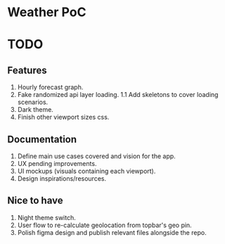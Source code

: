 # Weather PoC

# TODO
## Features
1. Hourly forecast graph.
1. Fake randomized api layer loading.
1.1 Add skeletons to cover loading scenarios.
1. Dark theme.
1. Finish other viewport sizes css.

## Documentation
1. Define main use cases covered and vision for the app.
1. UX pending improvements.
1. UI mockups (visuals containing each viewport).
1. Design inspirations/resources.

## Nice to have
1. Night theme switch.
1. User flow to re-calculate geolocation from topbar's geo pin.
1. Polish figma design and publish relevant files alongside the repo.
